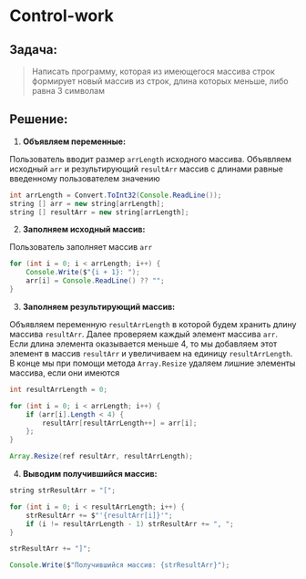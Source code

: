 # Control-work

## Задача:
>Написать программу, которая из имеющегося массива строк формирует новый массив из строк, длина которых меньше, либо равна 3 символам

## Решение:

1. **Объявляем переменные:**

Пользователь вводит размер `arrLength` исходного массива. Объявляем исходный `arr` и результирующий `resultArr` массив с длинами равные введенному пользователем значению

```java
int arrLength = Convert.ToInt32(Console.ReadLine());
string [] arr = new string[arrLength];
string [] resultArr = new string[arrLength];
```

2. **Заполняем исходный массив:**

Пользователь заполняет массив `arr`

```java
for (int i = 0; i < arrLength; i++) {
    Console.Write($"{i + 1}: ");
    arr[i] = Console.ReadLine() ?? "";
}
```

3. **Заполняем результирующий массив:**

Объявляем переменную `resultArrLength` в которой будем хранить длину массива `resultArr`. Далее проверяем каждый элемент массива `arr`. Если длина элемента оказывается меньше 4, то мы добавляем этот элемент в массив `resultArr` и увеличиваем на единицу `resultArrLength`. В конце мы при помощи метода `Array.Resize` удаляем лишние элементы массива, если они имеются

```java
int resultArrLength = 0;

for (int i = 0; i < arrLength; i++) {
    if (arr[i].Length < 4) {
        resultArr[resultArrLength++] = arr[i];
    };
}

Array.Resize(ref resultArr, resultArrLength);
```

4. **Выводим получившийся массив:**

```java
string strResultArr = "[";

for (int i = 0; i < resultArrLength; i++) {
    strResultArr += $"'{resultArr[i]}'";
    if (i != resultArrLength - 1) strResultArr += ", ";
}

strResultArr += "]";

Console.Write($"Получившийся массив: {strResultArr}");
```